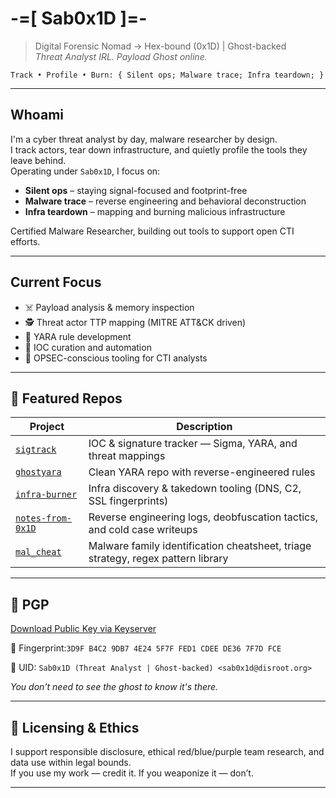 # -=[ Sab0x1D ]=-
> Digital Forensic Nomad → Hex-bound (0x1D) | Ghost-backed  
> _Threat Analyst IRL. Payload Ghost online._

 `
Track • Profile • Burn:
{
  Silent ops;
  Malware trace;
  Infra teardown;
}
`

---

## Whoami

I'm a cyber threat analyst by day, malware researcher by design.  
I track actors, tear down infrastructure, and quietly profile the tools they leave behind.  
Operating under `Sab0x1D`, I focus on:

- **Silent ops** – staying signal-focused and footprint-free  
- **Malware trace** – reverse engineering and behavioral deconstruction  
- **Infra teardown** – mapping and burning malicious infrastructure  

Certified Malware Researcher, building out tools to support open CTI efforts.

---

## Current Focus

- ☠️ Payload analysis & memory inspection  
- 🕵️ Threat actor TTP mapping (MITRE ATT&CK driven)  
- 🧬 YARA rule development  
- 📡 IOC curation and automation  
- 🔐 OPSEC-conscious tooling for CTI analysts

---

## 🔧 Featured Repos

| Project                                                         | Description                                                                      |
|-----------------------------------------------------------------|----------------------------------------------------------------------------------|
| [`sigtrack`](https://github.com/sab0x1d/sigtrack)               | IOC & signature tracker — Sigma, YARA, and threat mappings                       |
| [`ghostyara`](https://github.com/sab0x1d/ghostyara)             | Clean YARA repo with reverse-engineered rules                                    |
| [`infra-burner`](https://github.com/sab0x1d/infra-burner)       | Infra discovery & takedown tooling (DNS, C2, SSL fingerprints)                   |
| [`notes-from-0x1D`](https://github.com/sab0x1d/notes-from-0x1D) | Reverse engineering logs, deobfuscation tactics, and cold case writeups          |
| [`mal_cheat`](https://github.com/Sab0x1D/mal_cheat)             | Malware family identification cheatsheet, triage strategy, regex pattern library |

---

## 🔐 PGP

[Download Public Key via Keyserver](https://keys.openpgp.org/search?q=sab0x1d@disroot.org)

🔑 Fingerprint:`3D9F B4C2 9DB7 4E24 5F7F FED1 CDEE DE36 7F7D FCE`

📧 UID: `Sab0x1D (Threat Analyst | Ghost-backed) <sab0x1d@disroot.org>`

_You don't need to see the ghost to know it's there._

---

## 📂 Licensing & Ethics

I support responsible disclosure, ethical red/blue/purple team research, and data use within legal bounds.  
If you use my work — credit it. If you weaponize it — don’t.

---

